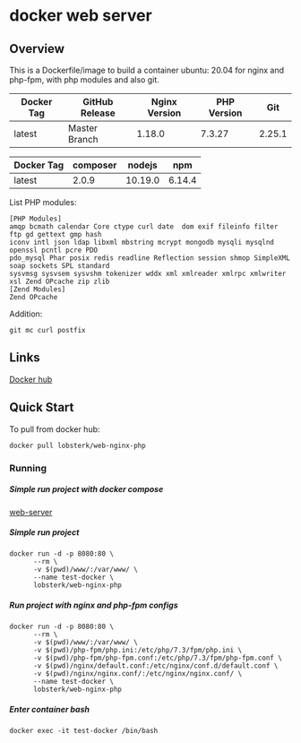 # docker web server


## Overview

This is a Dockerfile/image to build a container ubuntu: 20.04 for nginx and php-fpm, with php modules and also git.

| Docker Tag 	| GitHub Release 	| Nginx Version 	| PHP Version 	| Git           |
|------------	|----------------	|---------------	|-------------	|-------------	|
| latest     	| Master Branch  	| 1.18.0        	|   7.3.27    	| 2.25.1        |

| Docker Tag 	| composer         	| nodejs         	| npm           	|
|------------	|----------------	|----------------	|---------------	|
| latest     	| 2.0.9          	| 10.19.0         	| 6.14.4          	|


List PHP modules:
```
[PHP Modules]
amqp bcmath calendar Core ctype curl date  dom exif fileinfo filter ftp gd gettext gmp hash
iconv intl json ldap libxml mbstring mcrypt mongodb mysqli mysqlnd openssl pcntl pcre PDO
pdo_mysql Phar posix redis readline Reflection session shmop SimpleXML soap sockets SPL standard 
sysvmsg sysvsem sysvshm tokenizer wddx xml xmlreader xmlrpc xmlwriter xsl Zend OPcache zip zlib
[Zend Modules]
Zend OPcache
```
Addition:

`git mc curl postfix`

## Links 
[Docker hub](https://hub.docker.com/r/lobsterk/web-nginx-php/)

## Quick Start

To pull from docker hub:

`docker pull lobsterk/web-nginx-php`

### Running

##### Simple run project with docker compose

[web-server](https://github.com/lobsterk/docker-web-basic)

##### Simple run project 
```
docker run -d -p 8080:80 \
      --rm \
      -v $(pwd)/www/:/var/www/ \
      --name test-docker \
      lobsterk/web-nginx-php
```

##### Run project with nginx and php-fpm configs
```     
docker run -d -p 8080:80 \
      --rm \
      -v $(pwd)/www/:/var/www/ \
      -v $(pwd)/php-fpm/php.ini:/etc/php/7.3/fpm/php.ini \
      -v $(pwd)/php-fpm/php-fpm.conf:/etc/php/7.3/fpm/php-fpm.conf \
      -v $(pwd)/nginx/default.conf:/etc/nginx/conf.d/default.conf \
      -v $(pwd)/nginx/nginx.conf/:/etc/nginx/nginx.conf/ \
      --name test-docker \
      lobsterk/web-nginx-php
```

##### Enter container bash

`docker exec -it test-docker /bin/bash`